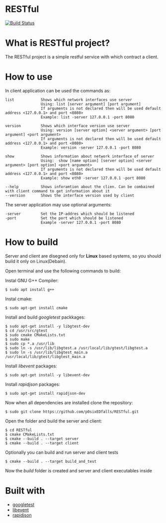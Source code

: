 # RESTful
[![Build Status](https://travis-ci.com/p0sixEDfalls/RESTful.svg?branch=master)](https://travis-ci.com/p0sixEDfalls/RESTful)

# What is RESTful project?
The RESTful project is a simple restful service with which contract a client.
# How to use
In client application can be used the commands as:

	list            Shows which network interfaces use server
 	                Using: list [server argument] [port argument]
                    If arguments is not declared then will be used default address <127.0.0.1> and port <8080>
 	                Example: list -server 127.0.0.1 -port 8080

	version         Shows which interface version use server
	                Using: version [server option] <server argument> [port argument] <port argument>
	                If arguments is not declared then will be used default address <127.0.0.1> and port <8080>
                    Example: version -server 127.0.0.1 -port 8080

	show            Shows information about network interface of server
	                Using:  show [name option] [server option] <server argument> [port option] <port argument>
	                If arguments is not declared then will be used default address <127.0.0.1> and port <8080>
                    Example: show eth0 -server 127.0.0.1 -port 8080
                  
	--help          Shows inforamtion about the clien. Can be combained with client command to get information about it
	--version       Shows the interface version used by client
  
The server application may use optional arguments:

	-server         Set the IP-addres which should be listened
	-port           Set the port which should be listened
	                Example -server 127.0.0.1 -port 8080

# How to build
Server and client are disegned only for **Linux** based systems, so you should build it only on Linux(Debain).

Open terminal and use the following commands to build:

Instal GNU G++ Compiler:

	$ sudo apt install g++
  
Instal cmake:

	$ sudo apt-get install cmake

Install and build *googletest* packkages:

	$ sudo apt-get install -y libgtest-dev
	$ cd /usr/src/gtest
	$ sudo cmake CMakeLists.txt
	$ sudo make
	$ sudo cp *.a /usr/lib
	$ sudo ln -s /usr/lib/libgtest.a /usr/local/lib/gtest/libgtest.a
	$ sudo ln -s /usr/lib/libgtest_main.a /usr/local/lib/gtest/libgtest_main.a
  
Install *libevent* packages:

	$ sudo apt-get install -y libevent-dev

Install *rapidjson* packages:

	$ sudo apt-get install rapidjson-dev

Now when all dependencies are installed clone the repository:

	$ sudo git clone https://github.com/p0sixEDfalls/RESTful.git

Open the folder and build the server and client:

	$ cd RESTful 
	$ cmake CMakeLists.txt
	$ cmake --build . --target server
	$ cmake --build . --target client
  
Optionally you can build and run server and client tests

	$ cmake --build . --target build_and_test
  
Now the *build* folder is created and server and client executables inside

# Built with
  * [googletest](https://github.com/google/googletest)
  * [libevent](https://github.com/libevent/libevent)
  * [rapidjson](https://github.com/Tencent/rapidjson) 
